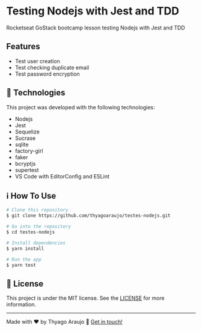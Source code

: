 # Testing Nodejs with Jest and TDD

Rocketseat GoStack bootcamp lesson testing Nodejs with Jest and TDD

## Features

- Test user creation
- Test checking duplicate email
- Test password encryption

## :rocket: Technologies

This project was developed with the following technologies:

- Nodejs
- Jest
- Sequelize
- Sucrase
- sqlite
- factory-girl
- faker
- bcryptjs
- supertest
- VS Code with EditorConfig and ESLint

## :information_source: How To Use

```bash
# Clone this repository
$ git clone https://github.com/thyagoaraujo/testes-nodejs.git

# Go into the repository
$ cd testes-nodejs

# Install dependencies
$ yarn install

# Run the app
$ yarn test
```

## :memo: License

This project is under the MIT license. See the [LICENSE](https://github.com/thyagoaraujo/testes-nodejs/blob/master/LICENSE.md) for more information.

---

Made with ♥ by Thyago Araujo :wave: [Get in touch!](https://www.linkedin.com/in/thyagosantosaraujo/)
